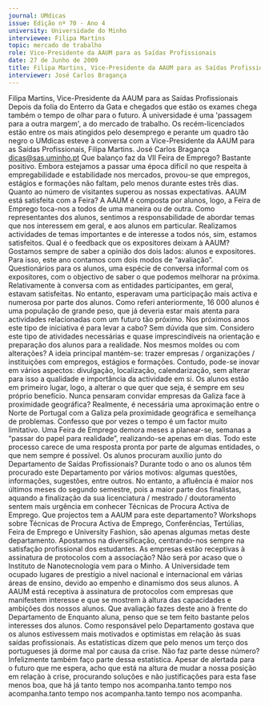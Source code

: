 ```yaml
---
journal: UMdicas
issue: Edição nº 70 - Ano 4
university: Universidade do Minho
interviewee: Filipa Martins
topic: mercado de trabalho
role: Vice-Presidente da AAUM para as Saídas Profissionais
date: 27 de Junho de 2009
title: Filipa Martins, Vice-Presidente da AAUM para as Saídas Profissionais
interviewer: José Carlos Bragança
---
```


Filipa Martins, Vice-Presidente da AAUM para as Saídas Profissionais
Depois da folia do Enterro da Gata e chegados que estão os
exames chega também o tempo de olhar para o futuro. A
universidade é uma 'passagem para a outra margem', a do
mercado de trabalho. Os recém-licenciados estão entre os mais atingidos
pelo desemprego e perante um quadro tão negro o UMdicas esteve à
conversa com a Vice-Presidente da AAUM para as Saídas Profissionais,
Filipa Martins.
José Carlos Bragança
dicas@sas.uminho.pt
Que balanço faz da VII Feira de
Emprego?
Bastante positivo. Embora
estejamos a passar uma época
difícil no que respeita à
empregabilidade e estabilidade
nos mercados, provou-se que
empregos, estágios e formações
não faltam, pelo menos durante
estes três dias. Quanto ao número
de visitantes superou as nossas
expectativas.
AAUM está satisfeita com a
Feira?
A AAUM é composta por alunos,
logo, a Feira de Emprego toca-nos
a todos de uma maneira ou de
outra. Como representantes dos
alunos, sentimos a
responsabilidade de abordar
temas que nos interessem em
geral, e aos alunos em particular.
Realizamos actividades de temas
importantes e de interesse a
todos nós, sim, estamos
satisfeitos.
Qual é o feedback que os
expositores deixam à AAUM?
Gostamos sempre de saber a
opinião dos dois lados: alunos e
expositores. Para isso, este ano
contamos com dois modos de
“avaliação”. Questionários para os
alunos, uma espécie de conversa
informal com os expositores, com
o objectivo de saber o que
podemos melhorar na próxima.
Relativamente à conversa com as
entidades participantes, em geral,
estavam satisfeitas. No entanto,
esperavam uma participação
mais activa e numerosa por parte
dos alunos. Como referi
anteriormente, 16 000 alunos é
uma população de grande peso,
que já deveria estar mais atenta
para actividades relacionadas
com um futuro tão próximo.
Nos próximos anos este tipo de
iniciativa é para levar a cabo?
Sem dúvida que sim. Considero
este tipo de atividades
necessárias e quase
imprescindíveis na orientação e
preparação dos alunos para a
realidade.
Nos mesmos moldes ou com
alterações?
A ideia principal mantém-se: 
trazer empresas / organizações /
instituições com empregos,
estágios e formações. Contudo,
pode-se inovar em vários
aspectos: divulgação, localização,
calendarização, sem alterar para
isso a qualidade e importância da
actividade em si. Os alunos estão
em primeiro lugar, logo, a alterar o
que quer que seja, é sempre em
seu próprio benefício.
Nunca pensaram convidar
empresas da Galiza face à
proximidade geográfica?
Realmente, é necessária uma
aproximação entre o Norte de
Portugal com a Galiza pela
proximidade geográfica e
semelhança de problemas.
Confesso que por vezes o tempo é
um factor muito limitativo. Uma
Feira de Emprego demora meses a
planear-se, semanas a “passar do
papel para realidade”, realizando-se
 apenas em dias. Todo este
processo carece de uma resposta
pronta por parte de algumas
entidades, o que nem sempre é
possível.
Os alunos procuram auxílio
junto do Departamento de
Saídas Profissionais?
Durante todo o ano os alunos têm
procurado este Departamento por
vários motivos: algumas
questões, informações,
sugestões, entre outros. No
entanto, a afluência é maior nos
últimos meses do segundo
semestre, pois a maior parte dos
finalistas, aquando a finalização
da sua licenciatura / mestrado /
doutoramento sentem mais
urgência em conhecer Técnicas
de Procura Activa de Emprego.
Que projectos tem a AAUM para
este departamento?
Workshops sobre Técnicas de
Procura Activa de Emprego,
Conferências, Tertúlias, Feira de
Emprego e University Fashion, são
apenas algumas metas deste
departamento. Apostamos na
diversificação, centrando-nos
sempre na satisfação profissional
dos estudantes.
As empresas estão receptivas à
assinatura de protocolos com a
associação?
Não será por acaso que o Instituto
de Nanotecnologia vem para o
Minho. A Universidade tem
ocupado lugares de prestígio a
nível nacional e internacional em
várias áreas de ensino, devido ao
empenho e dinamismo dos seus
alunos. A AAUM está receptiva à
assinatura de protocolos com
empresas que manifestem
interesse e que se mostrem à
altura das capacidades e
ambições dos nossos alunos.
Que avaliação fazes deste ano à
frente do Departamento de
Enquanto aluna, penso que se tem
feito bastante pelos interesses
dos alunos. Como responsável
pelo Departamento gostava que
os alunos estivessem mais
motivados e optimistas em
relação às suas saídas
profissionais.
As estatísticas dizem que pelo
menos um terço dos portugueses
já dorme mal por causa da crise.
Não faz parte desse número?
Infelizmente também faço parte
dessa estatística. Apesar de
alertada para o futuro que me
espera, acho que está na altura de
mudar a nossa posição em
relação à crise, procurando
soluções e não justificações para
esta fase menos boa, que há já
tanto tempo nos acompanha.tanto tempo nos acompanha.tanto tempo nos acompanha.tanto tempo nos acompanha.